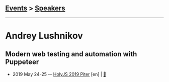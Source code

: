 ## [Events](../README.md) > [Speakers](../speakers.md)
---

# Andrey Lushnikov

## Modern web testing and automation with Puppeteer
- 2019 May 24-25 -- [HolyJS 2019 Piter](https://youtu.be/r-2a8G0hXKc) [en] | [:notebook:](https://downloads.ctfassets.net/nn534z2fqr9f/3BL3mW29fORsvWhJLJdy3T/5dc36c212e25a971b2019359c2d580cb/Andrey_Lushnikov_Modern_web_testing_and_automation_with_Puppeteer.pdf)  
